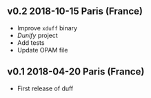 v0.2 2018-10-15 Paris (France)
------------------------------------

- Improve `xduff` binary
- _Dunify_ project
- Add tests
- Update OPAM file

v0.1 2018-04-20 Paris (France)
------------------------------------

- First release of duff
